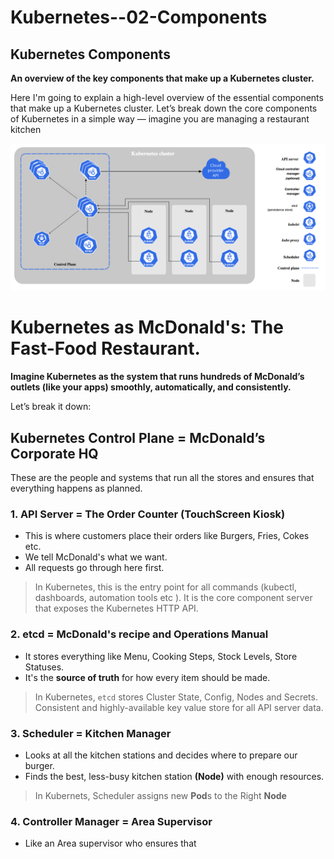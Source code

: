 # Kubernetes--02-Components

## Kubernetes Components

**An overview of the key components that make up a Kubernetes cluster.**

Here I'm going to explain a high-level overview of the essential components that make up a Kubernetes cluster.
Let’s break down the core components of Kubernetes in a simple way — imagine you are managing a restaurant kitchen

![alt text](image.png)

# Kubernetes as McDonald's: The Fast-Food Restaurant.
**Imagine Kubernetes as the system that runs hundreds of McDonald’s outlets (like your apps) smoothly, automatically, and consistently.**

Let’s break it down:

## Kubernetes Control Plane = McDonald’s Corporate HQ
These are the people and systems that run all the stores and ensures that everything happens as planned.

### 1. API Server = The Order Counter (TouchScreen Kiosk)
- This is where customers place their orders like Burgers, Fries, Cokes etc.
- We tell McDonald's what we want.
- All requests go through here first.

> In Kubernetes, this is the entry point for all commands (kubectl, dashboards, automation tools etc ). It is the core component server that exposes the Kubernetes HTTP API.

### 2. etcd = McDonald's recipe and Operations Manual
- It stores everything like Menu, Cooking Steps, Stock Levels, Store Statuses.
- It's the **source of truth** for how every item should be made.
> In Kubernetes, `etcd` stores Cluster State, Config, Nodes and Secrets. Consistent and highly-available key value store for all API server data.

### 3. Scheduler = Kitchen Manager
- Looks at all the kitchen stations and decides where to prepare our burger.
- Finds the best, less-busy kitchen station **(Node)** with enough resources.
> In Kubernets, Scheduler assigns new **Pod**s to the Right **Node**

### 4. Controller Manager = Area Supervisor
- Like an Area supervisor who ensures that 